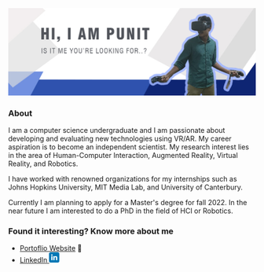 <img src="https://github.com/pkunjam/pkunjam/blob/master/punit.jpg" width="800" />

### About

I am a computer science undergraduate and I am passionate about developing and evaluating new technologies using VR/AR. My career aspiration is to become an independent scientist. My research interest lies in the area of Human-Computer Interaction, Augmented Reality, Virtual Reality, and Robotics.

I have worked with renowned organizations for my internships such as Johns Hopkins University, MIT Media Lab, and University of Canterbury.

Currently I am planning to apply for a Master's degree for fall 2022. In the near future I am interested to do a PhD in the field of HCI or Robotics.

### Found it interesting? Know more about me

* [Portoflio Website](https://pkunjam.github.io/) 💼
* <a href="https://www.linkedin.com/in/pkunjam/">
  LinkedIn <img width="21px" src="https://raw.githubusercontent.com/edent/SuperTinyIcons/099dc12b59179d07d534069bc8551718f786d91a/images/svg/linkedin.svg" /> 
  </a> 

